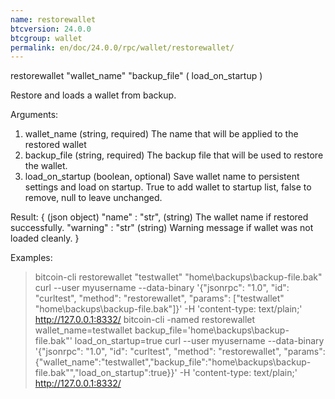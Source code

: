 ```yaml
---
name: restorewallet
btcversion: 24.0.0
btcgroup: wallet
permalink: en/doc/24.0.0/rpc/wallet/restorewallet/
---
```


restorewallet "wallet_name" "backup_file" ( load_on_startup )

Restore and loads a wallet from backup.

Arguments:
1. wallet_name        (string, required) The name that will be applied to the restored wallet
2. backup_file        (string, required) The backup file that will be used to restore the wallet.
3. load_on_startup    (boolean, optional) Save wallet name to persistent settings and load on startup. True to add wallet to startup list, false to remove, null to leave unchanged.

Result:
{                       (json object)
  "name" : "str",       (string) The wallet name if restored successfully.
  "warning" : "str"     (string) Warning message if wallet was not loaded cleanly.
}

Examples:
> bitcoin-cli restorewallet "testwallet" "home\backups\backup-file.bak"
> curl --user myusername --data-binary '{"jsonrpc": "1.0", "id": "curltest", "method": "restorewallet", "params": ["testwallet" "home\backups\backup-file.bak"]}' -H 'content-type: text/plain;' http://127.0.0.1:8332/
> bitcoin-cli -named restorewallet wallet_name=testwallet backup_file='home\backups\backup-file.bak"' load_on_startup=true
> curl --user myusername --data-binary '{"jsonrpc": "1.0", "id": "curltest", "method": "restorewallet", "params": {"wallet_name":"testwallet","backup_file":"home\\backups\\backup-file.bak\"","load_on_startup":true}}' -H 'content-type: text/plain;' http://127.0.0.1:8332/


